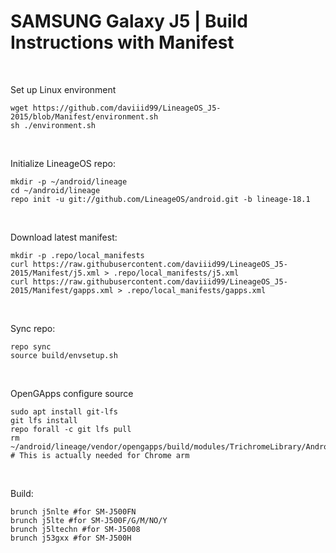 # SAMSUNG Galaxy J5 | Build Instructions with Manifest
<br/>

Set up Linux environment
```
wget https://github.com/daviiid99/LineageOS_J5-2015/blob/Manifest/environment.sh 
sh ./environment.sh
```
<br/>

Initialize LineageOS repo:
```
mkdir -p ~/android/lineage
cd ~/android/lineage
repo init -u git://github.com/LineageOS/android.git -b lineage-18.1
```
<br/>

Download latest manifest:
```
mkdir -p .repo/local_manifests
curl https://raw.githubusercontent.com/daviiid99/LineageOS_J5-2015/Manifest/j5.xml > .repo/local_manifests/j5.xml
curl https://raw.githubusercontent.com/daviiid99/LineageOS_J5-2015/Manifest/gapps.xml > .repo/local_manifests/gapps.xml
```
<br/>

Sync repo:
```
repo sync
source build/envsetup.sh
```
<br/>

OpenGApps configure source
```
sudo apt install git-lfs
git lfs install
repo forall -c git lfs pull
rm ~/android/lineage/vendor/opengapps/build/modules/TrichromeLibrary/Android.mk # This is actually needed for Chrome arm
```
<br/>

Build:
```
brunch j5nlte #for SM-J500FN
brunch j5lte #for SM-J500F/G/M/NO/Y
brunch j5ltechn #for SM-J5008
brunch j53gxx #for SM-J500H
```

<br/>
